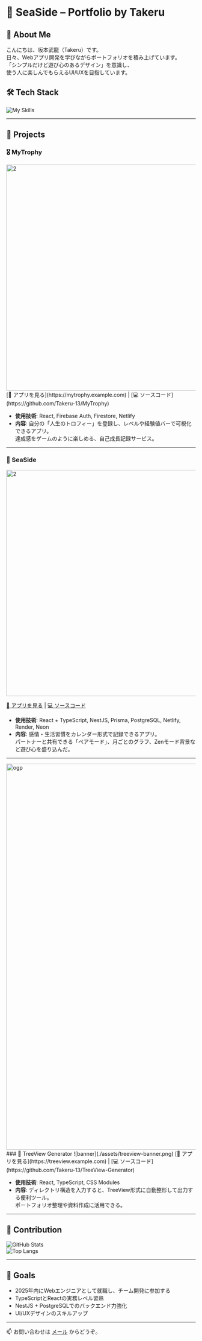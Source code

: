 # 🌊 SeaSide – Portfolio by Takeru

## 👋 About Me
こんにちは、坂本武龍（Takeru）です。  
日々、Webアプリ開発を学びながらポートフォリオを積み上げています。  
「シンプルだけど遊び心のあるデザイン」を意識し、  
使う人に楽しんでもらえるUI/UXを目指しています。




## 🛠 Tech Stack
<!-- ここはアイコンを並べてもいいし、グラフサービス(shields.ioやgithub-readme-stats)を埋め込むのもアリ -->
![My Skills](https://skillicons.dev/icons?i=html,css,js,ts,react,vite,tailwind,php,laravel,nodejs,express,nestjs,postgres,firebase,git,github,vercel,netlify)

---

## 📱 Projects

### 🎖 MyTrophy
<img width="2000" height="600" alt="2" src="https://github.com/user-attachments/assets/13931d40-311f-4e26-9370-1499fdf870e1" />
[🔗 アプリを見る](https://mytrophy.example.com) | [💻 ソースコード](https://github.com/Takeru-13/MyTrophy)  

- **使用技術**: React, Firebase Auth, Firestore, Netlify  
- **内容**: 自分の「人生のトロフィー」を登録し、レベルや経験値バーで可視化できるアプリ。  
  達成感をゲームのように楽しめる、自己成長記録サービス。  

---

### 🌊 SeaSide
<img width="2000" height="600" alt="2" src="https://github.com/user-attachments/assets/cb8c3971-acd6-421d-a140-08971df54149" />

[🔗 アプリを見る](https://seaside.example.com) | [💻 ソースコード](https://github.com/Takeru-13/SeaSide-app)  

- **使用技術**: React + TypeScript, NestJS, Prisma, PostgreSQL, Netlify, Render, Neon  
- **内容**: 感情・生活習慣をカレンダー形式で記録できるアプリ。  
  パートナーと共有できる「ペアモード」、月ごとのグラフ、Zenモード背景など遊び心を盛り込んだ。  

---
<img width="1536" height="1024" alt="ogp" src="https://github.com/user-attachments/assets/25461432-daef-4f4e-9d48-cbaa3c47eec7" />
### 🌳 TreeView Generator
![banner](./assets/treeview-banner.png)  
[🔗 アプリを見る](https://treeview.example.com) | [💻 ソースコード](https://github.com/Takeru-13/TreeView-Generator)  

- **使用技術**: React, TypeScript, CSS Modules  
- **内容**: ディレクトリ構造を入力すると、TreeView形式に自動整形して出力する便利ツール。  
  ポートフォリオ整理や資料作成に活用できる。  

---

## 🌱 Contribution
![GitHub Stats](https://github-readme-stats.vercel.app/api?username=Takeru-13&show_icons=true&theme=react)  
![Top Langs](https://github-readme-stats.vercel.app/api/top-langs/?username=Takeru-13&layout=compact&theme=react)  

---

## 🎯 Goals
- 2025年内にWebエンジニアとして就職し、チーム開発に参加する  
- TypeScriptとReactの実務レベル習熟  
- NestJS + PostgreSQLでのバックエンド力強化  
- UI/UXデザインのスキルアップ  

---

📫 お問い合わせは [メール](mailto:nekujianqi@gmail.com) からどうぞ。
